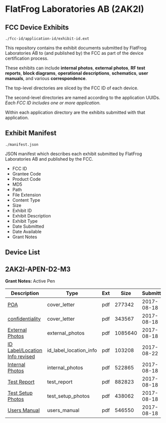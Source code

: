 # FlatFrog Laboratories AB (2AK2I)
## FCC Device Exhibits

```
./fcc-id/application-id/exhibit-id.ext
```

This repository contains the exhibit documents submitted by FlatFrog Laboratories AB to (and published by) the FCC as part of the device certification process.

These exhibits can include **internal photos**, **external photos**, **RF test reports**, **block diagrams**, **operational descriptions**, **schematics**, **user manuals**, and various **correspondence**.

The top-level directories are sliced by the FCC ID of each device.

The second-level directories are named according to the application UUIDs. *Each FCC ID includes one or more application.*

Within each application directory are the exhibits submitted with that application. 

## Exhibit Manifest

```
./manifest.json
```

JSON manifest which describes each exhibit submitted by FlatFrog Laboratories AB and published by the FCC.

- FCC ID
- Grantee Code
- Product Code
- MD5
- Path
- File Extension
- Content Type
- Size
- Exhibit ID
- Exhibit Description
- Exhibit Type
- Date Submitted
- Date Available
- Grant Notes

## Device List
## 2AK2I-APEN-D2-M3
**Grant Notes:** Active Pen

| Description | Type | Ext | Size | Submitted | Available |
| ----------- | ---- | --- | ---- | --------- | --------- |
| [POA](2AK2I-APEN-D2-M3/5ff7942048862a16bdbb24b6dfd0880a/3517584.pdf) | cover_letter | pdf | 277342 | 2017-08-18 | 2017-08-22 |
| [confidentiality](2AK2I-APEN-D2-M3/5ff7942048862a16bdbb24b6dfd0880a/3517585.pdf) | cover_letter | pdf | 343567 | 2017-08-18 | 2017-08-22 |
| [External Photos](2AK2I-APEN-D2-M3/5ff7942048862a16bdbb24b6dfd0880a/3517590.pdf) | external_photos | pdf | 1085640 | 2017-08-18 | 2018-02-14 |
| [ID Label/Location Info revised](2AK2I-APEN-D2-M3/5ff7942048862a16bdbb24b6dfd0880a/3520972.pdf) | id_label_location_info | pdf | 103208 | 2017-08-22 | 2017-08-22 |
| [Internal Photos](2AK2I-APEN-D2-M3/5ff7942048862a16bdbb24b6dfd0880a/3517591.pdf) | internal_photos | pdf | 522865 | 2017-08-18 | 2018-02-14 |
| [Test Report](2AK2I-APEN-D2-M3/5ff7942048862a16bdbb24b6dfd0880a/3517586.pdf) | test_report | pdf | 882823 | 2017-08-18 | 2017-08-22 |
| [Test Setup Photos](2AK2I-APEN-D2-M3/5ff7942048862a16bdbb24b6dfd0880a/3517594.pdf) | test_setup_photos | pdf | 438062 | 2017-08-18 | 2018-02-14 |
| [Users Manual](2AK2I-APEN-D2-M3/5ff7942048862a16bdbb24b6dfd0880a/3517593.pdf) | users_manual | pdf | 546550 | 2017-08-18 | 2018-02-14 |
